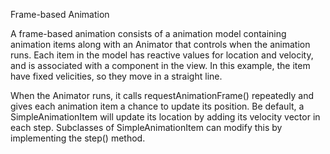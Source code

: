 Frame-based Animation
  
A frame-based animation consists of a animation model containing animation items along with an Animator that controls when the animation runs. Each item in the model has reactive values for location and velocity, and is associated with a component in the view. In this example, the item have fixed velicities, so they move in a straight line.

When the Animator runs, it calls requestAnimationFrame() repeatedly and gives each animation item a chance to update its position. Be default, a SimpleAnimationItem will update its location by adding its velocity vector in each step. Subclasses of SimpleAnimationItem can modify this by implementing the step() method.